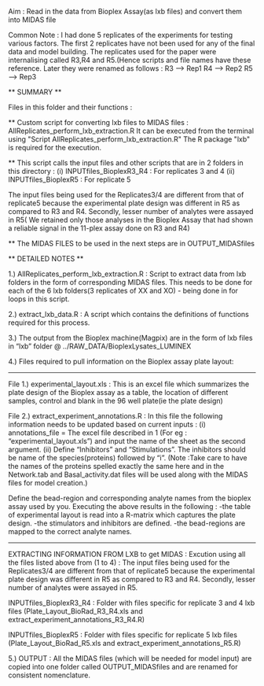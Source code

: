 Aim : Read in the data from Bioplex Assay(as lxb files) and convert them into MIDAS file

Common Note : I had done 5 replicates of the experiments for testing various factors. The first 2 replicates have not been used for any of the final data and model building. The replicates used for the paper were internalising called R3,R4 and R5.(Hence scripts and file names have these reference. Later they were renamed as follows :
R3 --> Rep1
R4 --> Rep2
R5 --> Rep3

** SUMMARY **

Files in this folder and their functions :

** Custom script for converting lxb files to MIDAS files : AllReplicates_perform_lxb_extraction.R
It can be executed from the terminal using "Script AllReplicates_perform_lxb_extraction.R"
The R package "lxb" is required for the execution.

** This script calls the input files and other scripts that are in 2 folders in this directory :
(i) INPUTfiles_BioplexR3_R4 : For replicates 3 and 4
(ii) INPUTfiles_BioplexR5 : For replicate 5

The input files being used for the Replicates3/4 are different from that of replicate5 because the experimental plate design was different in R5 as compared to R3 and R4. Secondly, lesser number of analytes were assayed in R5( We retained only those analyses in the Bioplex Assay that had shown a reliable signal in the 11-plex assay done on R3 and R4)

** The MIDAS FILES to be used in the next steps are in OUTPUT_MIDASfiles


** DETAILED NOTES **

1.) AllReplicates_perform_lxb_extraction.R : Script to extract data from lxb folders in the form of corresponding MIDAS files. This needs to be done for each of the 6 lxb folders(3 replicates of XX and XO) - being done in for loops in this script.

2.) extract_lxb_data.R : A script which contains the definitions of functions required for this process.

3.) The output from the Bioplex machine(Magpix) are in the form of lxb files in “lxb” folder @ ../RAW_DATA/BioplexLysates_LUMINEX

4.) Files required to pull information on the Bioplex assay plate layout:
*********************************************************
File 1.) experimental_layout.xls : This is an excel file which summarizes the plate design of the Bioplex assay as a table, the location of different samples, control and blank in the 96 well plate(ie the plate design)

File 2.) extract_experiment_annotations.R : In this file the following information needs to be updated based on current inputs :
(i) annotations_file = The excel file described in 1 (For eg : “experimental_layout.xls”) and input the name of the sheet as the second argument.
(ii) Define “Inhibitors” and “Stimulations”. The inhibitors should be name of the species(proteins) followed by “i”. (Note :Take care to have the names of the proteins spelled exactly the same here and in the Network.tab and Basal_activity.dat files will be used along with the MIDAS files for model creation.)

Define the bead-region and corresponding analyte names from the bioplex assay used by you.
Executing the above results in the following :
-the table of experimental layout is read into a R-matrix which captures the plate design.
-the stimulators and inhibitors are defined.
-the bead-regions are mapped to the correct analyte names.
*******************************************************
EXTRACTING INFORMATION FROM LXB to get MIDAS : Excution using all the files listed above from (1 to 4) : The input files being used for the Replicates3/4 are different from that of replicate5 because the experimental plate design was different in R5 as compared to R3 and R4. Secondly, lesser number of analytes were assayed in R5.

INPUTfiles_BioplexR3_R4 : Folder with files specific for replicate 3 and 4 lxb files
(Plate_Layout_BioRad_R3_R4.xls and extract_experiment_annotations_R3_R4.R)

INPUTfiles_BioplexR5 : Folder with files specific for replicate 5 lxb files
(Plate_Layout_BioRad_R5.xls and extract_experiment_annotations_R5.R)


5.) OUTPUT : All the MIDAS files (which will be needed for model input) are copied into one folder called OUTPUT_MIDASfiles and are renamed for consistent nomenclature. 





